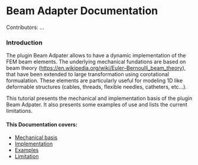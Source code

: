 Beam Adapter Documentation
=======================
Contributors: ...

### Introduction

The plugin Beam Adpater allows to have a dynamic implementation of the FEM beam elements.
The underlying mechanical fundations are based on beam theory (https://en.wikipedia.org/wiki/Euler–Bernoulli_beam_theory), that have been extended to large transformation using corotational formualation.
These elements are particularly useful for modeling 1D like deformable structures (cables, threads, flexible needles, catheters, etc...).


This tutorial presents the mechanical and implementation basis of the plugin Beam Adpater.
It also presents some examples of use and lists the current limitations.

#### This Documentation covers:
- [Mechanical basis](docs/modeling.md)
- [Implementation](docs/implementation.md)
- [Examples](docs/examples.md)
- [Limitation](docs/limitation.md)

